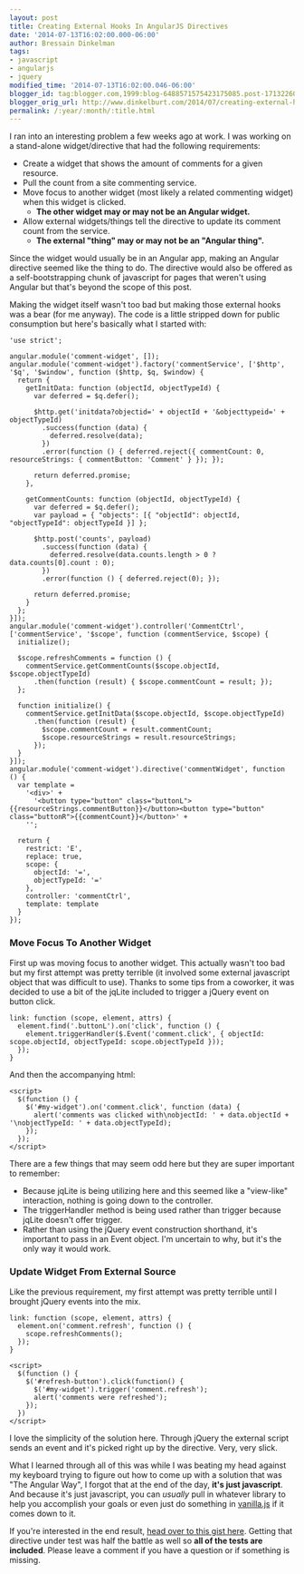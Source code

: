```yaml
---
layout: post
title: Creating External Hooks In AngularJS Directives
date: '2014-07-13T16:02:00.000-06:00'
author: Bressain Dinkelman
tags:
- javascript
- angularjs
- jquery
modified_time: '2014-07-13T16:02:00.046-06:00'
blogger_id: tag:blogger.com,1999:blog-6488571575423175085.post-1713226070972689975
blogger_orig_url: http://www.dinkelburt.com/2014/07/creating-external-hooks-in-angularjs.html
permalink: /:year/:month/:title.html
---
```

I ran into an interesting problem a few weeks ago at work. I was working on a stand-alone widget/directive that had the following requirements:

* Create a widget that shows the amount of comments for a given resource.
* Pull the count from a site commenting service.
* Move focus to another widget (most likely a related commenting widget) when this widget is clicked.
  * **The other widget may or may not be an Angular widget.**
* Allow external widgets/things tell the directive to update its comment count from the service.
  * **The external "thing" may or may not be an "Angular thing".**

Since the widget would usually be in an Angular app, making an Angular directive seemed like the thing to do. The directive would also be offered as a self-bootstrapping chunk of javascript for pages that weren't using Angular but that's beyond the scope of this post.
<!--more-->

Making the widget itself wasn't too bad but making those external hooks was a bear (for me anyway). The code is a little stripped down for public consumption but here's basically what I started with:

```lang=js
'use strict';

angular.module('comment-widget', []);
angular.module('comment-widget').factory('commentService', ['$http', '$q', '$window', function ($http, $q, $window) {
  return {
    getInitData: function (objectId, objectTypeId) {
      var deferred = $q.defer();

      $http.get('initdata?objectid=' + objectId + '&objecttypeid=' + objectTypeId)
        .success(function (data) {
          deferred.resolve(data);
        })
        .error(function () { deferred.reject({ commentCount: 0, resourceStrings: { commentButton: 'Comment' } }); });

      return deferred.promise;
    },

    getCommentCounts: function (objectId, objectTypeId) {
      var deferred = $q.defer();
      var payload = { "objects": [{ "objectId": objectId, "objectTypeId": objectTypeId }] };

      $http.post('counts', payload)
        .success(function (data) {
          deferred.resolve(data.counts.length > 0 ? data.counts[0].count : 0);
        })
        .error(function () { deferred.reject(0); });

      return deferred.promise;
    }
  };
}]);
angular.module('comment-widget').controller('CommentCtrl', ['commentService', '$scope', function (commentService, $scope) {
  initialize();

  $scope.refreshComments = function () {
    commentService.getCommentCounts($scope.objectId, $scope.objectTypeId)
      .then(function (result) { $scope.commentCount = result; });
  };

  function initialize() {
    commentService.getInitData($scope.objectId, $scope.objectTypeId)
      .then(function (result) {
        $scope.commentCount = result.commentCount;
        $scope.resourceStrings = result.resourceStrings;
      });
  }
}]);
angular.module('comment-widget').directive('commentWidget', function () {
  var template =
    '<div>' +
      '<button type="button" class="buttonL">{{resourceStrings.commentButton}}</button><button type="button" class="buttonR">{{commentCount}}</button>' +
    '';

  return {
    restrict: 'E',
    replace: true,
    scope: {
      objectId: '=',
      objectTypeId: '='
    },
    controller: 'commentCtrl',
    template: template
  }
});
```

### Move Focus To Another Widget

First up was moving focus to another widget. This actually wasn't too bad but my first attempt was pretty terrible (it involved some external javascript object that was difficult to use). Thanks to some tips from a coworker, it was decided to use a bit of the jqLite included to trigger a jQuery event on button click.

```lang=js
link: function (scope, element, attrs) {
  element.find('.buttonL').on('click', function () {
    element.triggerHandler($.Event('comment.click', { objectId: scope.objectId, objectTypeId: scope.objectTypeId }));
  });
}
```

And then the accompanying html:

```lang=js
<script>
  $(function () {
    $('#my-widget').on('comment.click', function (data) {
      alert('comments was clicked with\nobjectId: ' + data.objectId + '\nobjectTypeId: ' + data.objectTypeId);
    });
  });
</script>
```

There are a few things that may seem odd here but they are super important to remember:

* Because jqLite is being utilizing here and this seemed like a "view-like" interaction, nothing is going down to the controller.
* The triggerHandler method is being used rather than trigger because jqLite doesn't offer trigger.
* Rather than using the jQuery event construction shorthand, it's important to pass in an Event object. I'm uncertain to why, but it's the only way it would work.

### Update Widget From External Source

Like the previous requirement, my first attempt was pretty terrible until I brought jQuery events into the mix.

```lang=js
link: function (scope, element, attrs) {
  element.on('comment.refresh', function () {
    scope.refreshComments();
  });
}
```

```
<script>
  $(function () {
    $('#refresh-button').click(function() {
      $('#my-widget').trigger('comment.refresh');
      alert('comments were refreshed');
    });
  })
</script>
```

I love the simplicity of the solution here. Through jQuery the external script sends an event and it's picked right up by the directive. Very, very slick.

What I learned through all of this was while I was beating my head against my keyboard trying to figure out how to come up with a solution that was "The Angular Way", I forgot that at the end of the day, **it's just javascript**. And because it's just javascript, you can <i>usually</i> pull in whatever library to help you accomplish your goals or even just do something in [vanilla.js](http://vanilla-js.com/) if it comes down to it.

If you're interested in the end result, [head over to this gist here](https://gist.github.com/bressain/6b722d2310a70504b471). Getting that directive under test was half the battle as well so **all of the tests are included**. Please leave a comment if you have a question or if something is missing.
